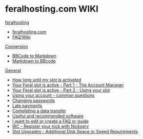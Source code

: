 # feralhosting.com WIKI

[feralhosting]()

  * [feralhosting.com](https://www.feralhosting.com/pricing)
  * [FAQ/Wiki](https://www.feralhosting.com/faq/)

[Conversion]()

  * [BBCode to Markdown](http://feralhosting.github.io/convert/b2m/index.html)
  * [Markdown to BBcode](http://feralhosting.github.io/convert/m2b/index.html)

[General]()

  * [How long until my slot is activated](#https://rawgithub.com/feralhosting/feralfilehosting/master/Feral%20Wiki/General/How%20long%20until%20my%20slot%20is%20activated/readme.md)
  * [Your Feral slot is active - Part 1 - The Account Manager]()
  * [Your Feral slot is active - Part 2 - Using your slot]()
  * [Using your account - common questions]()
  * [Changing passwords]()
  * [Late payments]()
  * [Completing a data transfer]()
  * [Useful and recommended software]()
  * [I want to edit or create a FAQ or guide]()
  * [IRC - Register your nick with Nickserv]()
  * [Slot Upgrades - Additional Disk Space or Speed Requirements]() 